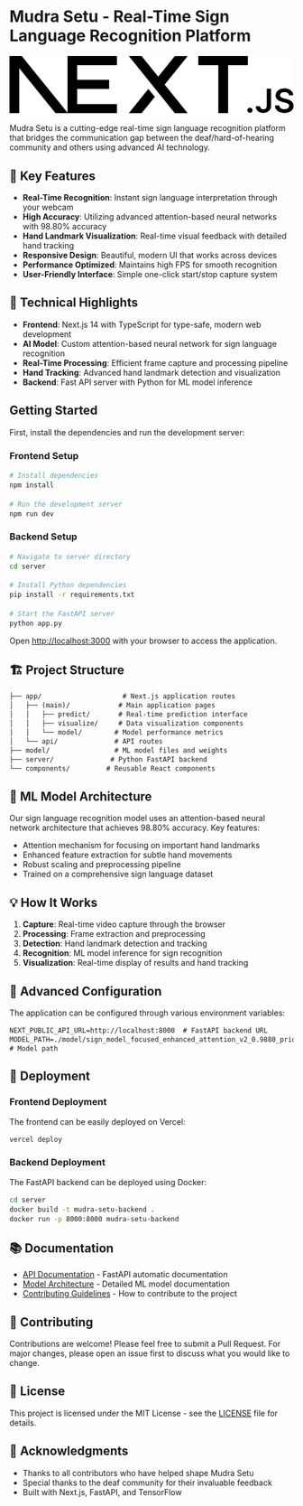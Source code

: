 # Mudra Setu - Real-Time Sign Language Recognition Platform

![Mudra Setu](public/next.svg)

Mudra Setu is a cutting-edge real-time sign language recognition platform that bridges the communication gap between the deaf/hard-of-hearing community and others using advanced AI technology.

## 🌟 Key Features

- **Real-Time Recognition**: Instant sign language interpretation through your webcam
- **High Accuracy**: Utilizing advanced attention-based neural networks with 98.80% accuracy
- **Hand Landmark Visualization**: Real-time visual feedback with detailed hand tracking
- **Responsive Design**: Beautiful, modern UI that works across devices
- **Performance Optimized**: Maintains high FPS for smooth recognition
- **User-Friendly Interface**: Simple one-click start/stop capture system

## 🚀 Technical Highlights

- **Frontend**: Next.js 14 with TypeScript for type-safe, modern web development
- **AI Model**: Custom attention-based neural network for sign language recognition
- **Real-Time Processing**: Efficient frame capture and processing pipeline
- **Hand Tracking**: Advanced hand landmark detection and visualization
- **Backend**: Fast API server with Python for ML model inference

## Getting Started

First, install the dependencies and run the development server:

### Frontend Setup

```bash
# Install dependencies
npm install

# Run the development server
npm run dev
```

### Backend Setup

```bash
# Navigate to server directory
cd server

# Install Python dependencies
pip install -r requirements.txt

# Start the FastAPI server
python app.py
```

Open [http://localhost:3000](http://localhost:3000) with your browser to access the application.

## 🏗️ Project Structure

```
├── app/                    # Next.js application routes
│   ├── (main)/            # Main application pages
│   │   ├── predict/       # Real-time prediction interface
│   │   ├── visualize/     # Data visualization components
│   │   └── model/        # Model performance metrics
│   └── api/              # API routes
├── model/                # ML model files and weights
├── server/              # Python FastAPI backend
└── components/         # Reusable React components
```

## 🤖 ML Model Architecture

Our sign language recognition model uses an attention-based neural network architecture that achieves 98.80% accuracy. Key features:

- Attention mechanism for focusing on important hand landmarks
- Enhanced feature extraction for subtle hand movements
- Robust scaling and preprocessing pipeline
- Trained on a comprehensive sign language dataset

## 💡 How It Works

1. **Capture**: Real-time video capture through the browser
2. **Processing**: Frame extraction and preprocessing
3. **Detection**: Hand landmark detection and tracking
4. **Recognition**: ML model inference for sign recognition
5. **Visualization**: Real-time display of results and hand tracking

## 🔧 Advanced Configuration

The application can be configured through various environment variables:

```env
NEXT_PUBLIC_API_URL=http://localhost:8000  # FastAPI backend URL
MODEL_PATH=./model/sign_model_focused_enhanced_attention_v2_0.9880_prior1  # Model path
```

## 🚀 Deployment

### Frontend Deployment

The frontend can be easily deployed on Vercel:

```bash
vercel deploy
```

### Backend Deployment

The FastAPI backend can be deployed using Docker:

```bash
cd server
docker build -t mudra-setu-backend .
docker run -p 8000:8000 mudra-setu-backend
```

## 📚 Documentation

- [API Documentation](http://localhost:8000/docs) - FastAPI automatic documentation
- [Model Architecture](./model/README.md) - Detailed ML model documentation
- [Contributing Guidelines](./CONTRIBUTING.md) - How to contribute to the project

## 🤝 Contributing

Contributions are welcome! Please feel free to submit a Pull Request. For major changes, please open an issue first to discuss what you would like to change.

## 📄 License

This project is licensed under the MIT License - see the [LICENSE](LICENSE) file for details.

## 🙏 Acknowledgments

- Thanks to all contributors who have helped shape Mudra Setu
- Special thanks to the deaf community for their invaluable feedback
- Built with Next.js, FastAPI, and TensorFlow
